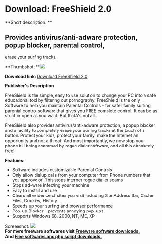 # Download: FreeShield 2.0

**Short description: **

## Provides antivirus/anti-adware protection, popup blocker, parental control,
erase your surfing tracks.

  
**Thumbshot: **![](http://www.freewarefiles.com/screenshot/freeshield_md.gif)   
  
**Download link:** [Download FreeShield 2.0](http://freesoftwares.boysofts.com/FreeShield_program_18589.html)  
  

**Publisher's Description**  
  

FreeShield is the simple, easy to use solution to change your PC into a safe
educational tool by filtering out pornography. FreeShield is the only Software
to help you maintain Parental Controls - for safer family surfing parental
control software that gives you FREE complete control. It can be as strict or
open as you want. But thatA's not all...

FreeShield also provides antivirus/anti-adware protection, a popup blocker and
a facility to completely erase your surfing tracks at the touch of a button.
Protect your kids, protect your family, make the Internet an opportunity and
not a threat. And most importantly, we now stop your phone bill being scammed
by rogue dialer software, and all this absolutely free!

**Features:**

  * Software includes customizable Parental Controls 
  * Only allow dialup calls from your computer from Phone numbers that you approve of. This stops internet rogue dialler scams 
  * Stops ad-ware infecting your machine 
  * Easy to install and use 
  * Clears all evidence of sites you visit including Site Address Bar, Cache Files, Cookies, History 
  * Speeds up your surfing and browser performance 
  * Pop-up Blocker - prevents annoying pop-ups 
  * Supports Windows 98, 2000, NT, ME, XP 

  
  
Screenshot: ![](http://www.freewarefiles.com/screenshot/freeshield.gif)  
**For more freeware softwares visit [Freeware software downloads.](http://freesoftwares.boysofts.com/)**   
**And [Free softwares and php script downloads.](http://www.boysofts.com/)**

